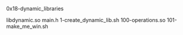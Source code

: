 0x18-dynamic_libraries

libdynamic.so
main.h
1-create_dynamic_lib.sh
100-operations.so
101-make_me_win.sh
